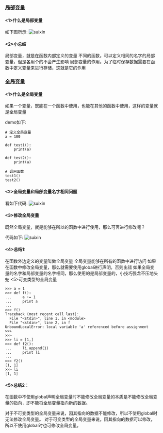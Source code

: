 ### 局部变量

#### <1>什么是局部变量
如下图所示:
![suixin](http://ox376n2jk.bkt.clouddn.com/%E5%87%BD%E6%95%B0-1.png )


#### <2>小总结
局部变量，就是在函数内部定义的变量
不同的函数，可以定义相同的名字的局部变量，但是各用个的不会产生影响
局部变量的作用，为了临时保存数据需要在函数中定义变量来进行存储，这就是它的作用


### 全局变量

#### <1>什么是全局变量
如果一个变量，既能在一个函数中使用，也能在其他的函数中使用，这样的变量就是全局变量

demo如下:

```
# 定义全局变量
a = 100

def test1():
    print(a)

def test2():
    print(a)

# 调用函数
test1()
test2()
```

#### <2>全局变量和局部变量名字相同问题
看如下代码:
![suixin](http://ox376n2jk.bkt.clouddn.com/%E5%87%BD%E6%95%B02.png  )


#### <3>修改全局变量
既然全局变量，就是能够在所以的函数中进行使用，那么可否进行修改呢？

代码如下:
![suixin](http://ox376n2jk.bkt.clouddn.com/%E5%87%BD%E6%95%B03.png  )


#### <4>总结1:
在函数外边定义的变量叫做全局变量
全局变量能够在所有的函数中进行访问
如果在函数中修改全局变量，那么就需要使用global进行声明，否则出错
如果全局变量的名字和局部变量的名字相同，那么使用的是局部变量的，小技巧强龙不压地头蛇
<5>可变类型的全局变量
```
>>> a = 1
>>> def f():
...     a += 1
...     print a
...
>>> f()
Traceback (most recent call last):
  File "<stdin>", line 1, in <module>
  File "<stdin>", line 2, in f
UnboundLocalError: local variable 'a' referenced before assignment
>>>
>>>
>>> li = [1,]
>>> def f2():
...     li.append(1)
...     print li
...
>>> f2()
[1, 1]
>>> li
[1, 1]
```
#### <5>总结2：

在函数中不使用global声明全局变量时不能修改全局变量的本质是不能修改全局变量的指向，即不能将全局变量指向新的数据。

对于不可变类型的全局变量来说，因其指向的数据不能修改，所以不使用global时无法修改全局变量。
对于可变类型的全局变量来说，因其指向的数据可以修改，所以不使用global时也可修改全局变量。